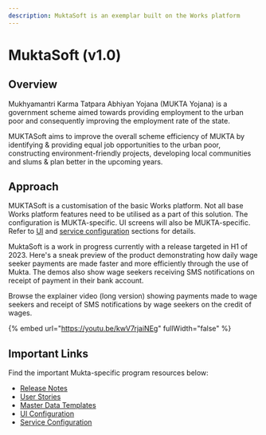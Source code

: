 ```yaml
---
description: MuktaSoft is an exemplar built on the Works platform
---
```


# MuktaSoft (v1.0)

## Overview

Mukhyamantri Karma Tatpara Abhiyan Yojana (MUKTA Yojana) is a government scheme aimed towards providing employment to the urban poor and consequently improving the employment rate of the state.

MUKTASoft aims to improve the overall scheme efficiency of MUKTA by identifying & providing equal job opportunities to the urban poor, constructing environment-friendly projects, developing local communities and slums & plan better in the upcoming years.

## Approach

MUKTASoft is a customisation of the basic Works platform. Not all base Works platform features need to be utilised as a part of this solution. The configuration is MUKTA-specific. UI screens will also be MUKTA-specific. Refer to [UI](configuration/ui-configuration/) and [service configuration](../../programs/mukta/configuration/service-configuration/) sections for details.

MuktaSoft is a work in progress currently with a release targeted in H1 of 2023. Here's a sneak preview of the product demonstrating how daily wage seeker payments are made faster and more efficiently through the use of Mukta. The demos also show wage seekers receiving SMS notifications on receipt of payment in their bank account.&#x20;

Browse the explainer video (long version) showing payments made to wage seekers and receipt of SMS notifications by wage seekers on the credit of wages.

{% embed url="https://youtu.be/kwV7rjaiNEg" fullWidth="false" %}

## Important Links

Find the important Mukta-specific program resources below:

* [Release Notes](release-notes/)
* [User Stories](functional-requirements/user-stories/)
* [Master Data Templates](configuration/master-data-templates/)
* [UI Configuration](configuration/ui-configuration/)
* [Service Configuration](../../programs/mukta/configuration/service-configuration/)
